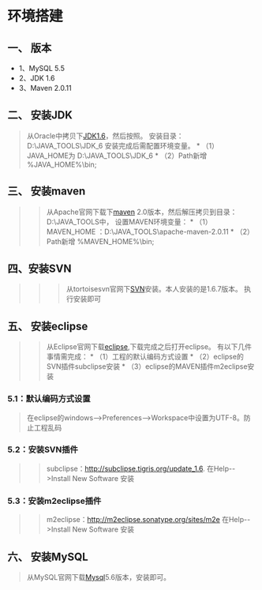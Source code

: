 # 环境搭建 #
## 一、 版本 ##
  * 1、MySQL 5.5
  * 2、JDK 1.6
  * 3、Maven 2.0.11
## 二、 安装JDK ##
> 从Oracle中拷贝下[JDK1.6](http://www.oracle.com/technetwork/java/javasebusiness/downloads/java-archive-downloads-javase6-419409.html)，然后按照。
> 安装目录：D:\JAVA\_TOOLS\JDK\_6
> 安装完成后需配置环境变量。
    * （1）JAVA\_HOME为 D:\JAVA\_TOOLS\JDK\_6
    * （2）Path新增 %JAVA\_HOME%\bin;
## 三、 安装maven ##
> > 从Apache官网下载下[maven](http://maven.apache.org/download.cgi) 2.0版本，然后解压拷贝到目录：D:\JAVA\_TOOLS中，
> > 设置MAVEN环境变量：
      * （1）MAVEN\_HOME ：D:\JAVA\_TOOLS\apache-maven-2.0.11
      * （2）Path新增 %MAVEN\_HOME%\bin;
## 四、安装SVN ##
> > > 从tortoisesvn官网下[SVN](http://tortoisesvn.net/downloads.html)安装。本人安装的是1.6.7版本。
> > > 执行安装即可
## 五、 安装eclipse ##

> > 从Eclipse官网下载[eclipse](http://www.eclipse.org/downloads/),下载完成之后打开eclipse。
有以下几件事情需完成：
      * （1）工程的默认编码方式设置
      * （2）eclipse的SVN插件subclipse安装
      * （3）eclipse的MAVEN插件m2eclipse安装
### 5.1：默认编码方式设置 ###

> 在eclipse的windows-->Preferences-->Workspace中设置为UTF-8。防止工程乱码
### 5.2：安装SVN插件 ###
> > subclipse：http://subclipse.tigris.org/update_1.6.
> > 在Help-->Install New Software 安装
### 5.3：安装m2eclipse插件 ###
> > m2eclipse：http://m2eclipse.sonatype.org/sites/m2e
> > 在Help-->Install New Software 安装

## 六、 安装MySQL ##

> 从MySQL官网下载[Mysql](http://www.mysql.com/downloads/)5.6版本，安装即可。